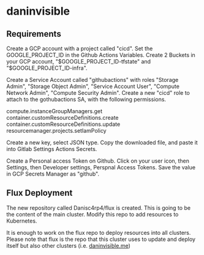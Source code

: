 # daninvisible

## Requirements

Create a GCP account with a project called "cicd". Set the GOOGLE_PROJECT_ID in the Github Actions Variables. Create 2 Buckets in your GCP account, "$GOOGLE_PROJECT_ID-tfstate" and "$GOOGLE_PROJECT_ID-infra".

Create a Service Account called "githubactions" with roles "Storage Admin", "Storage Object Admin", "Service Account User", "Compute Network Admin", "Compute Security Admin".
Create a new "cicd" role to attach to the gothubactions SA, with the following permissions.

compute.instanceGroupManagers.get
container.customResourceDefinitions.create
container.customResourceDefinitions.update
resourcemanager.projects.setIamPolicy

Create a new key, select JSON type. Copy the downloaded file, and paste it into Gitlab Settings Actions Secrets.

Create a Personal access Token on Github. Click on your user icon, then Settings, then Developer settings, Perspnal Access Tokens. Save the value in GCP Secrets Manager as "github".


## Flux Deployment

The new repository called Danisc4rp4/flux is created. This is going to be the content of the main cluster. Modify this repo to add resources to Kubernetes.

It is enough to work on the flux repo to deploy resources into all clusters. Please note that flux is the repo that this cluster uses to update and deploy itself but also other clusters (i.e. [daninvisible.me](https://github.com/Danisc4rp4/daninvisible.me))
